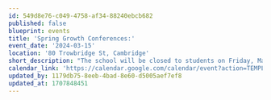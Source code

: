 ```yaml
---
id: 549d8e76-c049-4758-af34-88240ebcb682
published: false
blueprint: events
title: 'Spring Growth Conferences:'
event_date: '2024-03-15'
location: '80 Trowbridge St, Cambridge'
short_description: "The school will be closed to students on Friday, March 15th as we host Spring Growth Conferences. Join your child's classroom teachers for a discussion of growth and development since the fall conference and to set goals for the remainder of the school year."
calendar_link: 'https://calendar.google.com/calendar/event?action=TEMPLATE&tmeid=MDQ4NmpjOTdhazhhcnFxZHFlcmkwaGtybDYgY19mNDRmNTg2NWYwNTVlNmM5MTVmNGQxY2RkZjliNzRjMzFjOGQ0YWUxZjNlZjkyZWY2ZDU4ZDllNTc2NTQ5OTc0QGc&tmsrc=c_f44f5865f055e6c915f4d1cddf9b74c31c8d4ae1f3ef92ef6d58d9e576549974%40group.calendar.google.com'
updated_by: 1179db75-8eeb-4bad-8e60-d5005aef7ef8
updated_at: 1707848451
---
```

